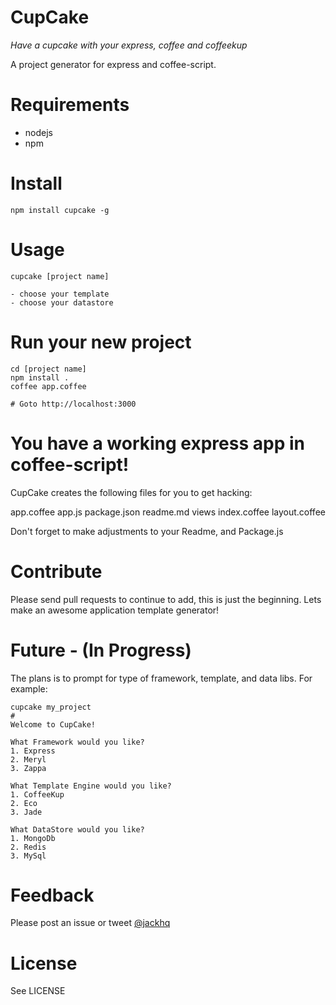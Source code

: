 # CupCake

_Have a cupcake with your express, coffee and coffeekup_

A project generator for express and coffee-script.  

# Requirements

* nodejs
* npm

# Install

    npm install cupcake -g

# Usage

    cupcake [project name]

    - choose your template
    - choose your datastore

    
# Run your new project

    cd [project name]
    npm install .
    coffee app.coffee

    # Goto http://localhost:3000

# You have a working express app in coffee-script!

CupCake creates the following files for you to get hacking:

app.coffee
app.js
package.json
readme.md
views
  index.coffee
  layout.coffee

Don't forget to make adjustments to your Readme, and Package.js

# Contribute

Please send pull requests to continue to add, this is just the
beginning.  Lets make an awesome application template generator!

# Future - (In Progress)

The plans is to prompt for type of framework, template, and data libs.
For example:

    cupcake my_project
    #
    Welcome to CupCake!

    What Framework would you like?
    1. Express
    2. Meryl
    3. Zappa

    What Template Engine would you like?
    1. CoffeeKup
    2. Eco
    3. Jade

    What DataStore would you like?
    1. MongoDb
    2. Redis
    3. MySql


# Feedback

Please post an issue or tweet [@jackhq](http://twitter.com/jackhq)

# License

See LICENSE


